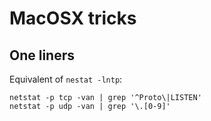 # MacOSX tricks

## One liners

Equivalent of `nestat -lntp`:
```
netstat -p tcp -van | grep '^Proto\|LISTEN'
netstat -p udp -van | grep '\.[0-9]'
```
